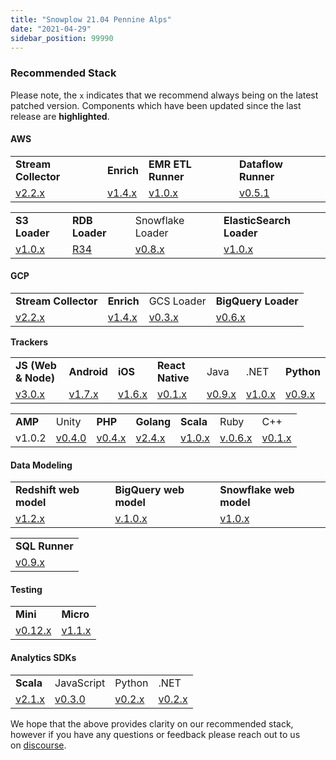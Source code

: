 ```yaml
---
title: "Snowplow 21.04 Pennine Alps"
date: "2021-04-29"
sidebar_position: 99990
---
```


### Recommended Stack

Please note, the `x` indicates that we recommend always being on the latest patched version. Components which have been updated since the last release are **highlighted**.

#### **AWS**

<table class="has-fixed-layout"><tbody><tr><td><strong><span class="has-inline-color">Stream Collector</span></strong></td><td><strong><span  class="has-inline-color">Enrich</span></strong></td><td><span  class="has-inline-color"><strong>EMR ETL Runner</strong></span></td><td><strong><span  class="has-inline-color">Dataflow Runner</span></strong></td></tr><tr><td><a href="http://github.com/snowplow/stream-collector/releases">v2.2.x</a></td><td><a href="https://github.com/snowplow/stream-enrich/releases">v1.4.x</a></td><td><a href="https://github.com/snowplow/emr-etl-runner/releases">v1.0.x</a></td><td><a href="https://github.com/snowplow/dataflow-runner/releases">v0.5.1</a></td></tr></tbody></table>

<table class="has-fixed-layout"><tbody><tr><td><strong><span class="has-inline-color">S3 Loader</span></strong></td><td><strong><span  class="has-inline-color">RDB Loader</span></strong></td><td>Snowflake Loader</td><td><strong><span class="has-inline-color">ElasticSearch Loader</span></strong></td></tr><tr><td><a href="https://github.com/snowplow/snowplow-s3-loader/releases">v1.0.x</a></td><td><a href="https://github.com/snowplow/snowplow-rdb-loader/releases">R34</a></td><td><a href="https://github.com/snowplow-incubator/snowplow-snowflake-loader/releases">v0.8.x</a></td><td><a href="https://github.com/snowplow/dataflow-runner/releases"></a><a href="https://github.com/snowplow/snowplow-elasticsearch-loader/releases">v1.0.x</a></td></tr></tbody></table>

#### **GCP**

<table class="has-fixed-layout"><tbody><tr><td><strong><span class="has-inline-color">Stream Collector</span></strong></td><td><strong><span  class="has-inline-color">Enrich</span></strong></td><td>GCS Loader</td><td><strong><span  class="has-inline-color">BigQuery Loader</span></strong></td></tr><tr><td><a href="https://github.com/snowplow/stream-collector/releases">v2.2.x</a></td><td><a href="https://github.com/snowplow/enrich/releases">v1.4.x</a></td><td><a href="https://github.com/snowplow-incubator/snowplow-google-cloud-storage-loader/releases">v0.3.x</a></td><td><a href="https://github.com/snowplow-incubator/snowplow-bigquery-loader/releases">v0.6.x</a></td></tr></tbody></table>

**Trackers**

<table class="has-fixed-layout"><tbody><tr><td><strong><span class="has-inline-color">JS (Web &amp; Node)</span></strong></td><td><strong><span  class="has-inline-color">Android</span></strong></td><td><strong><span class="has-inline-color">iOS</span></strong></td><td><strong><span  class="has-inline-color">React Native</span></strong></td><td>Java</td><td>.NET</td><td><strong><span class="has-inline-color">Python</span></strong></td></tr><tr><td><a href="https://github.com/snowplow/snowplow-javascript-tracker/releases">v3.0.x</a></td><td><a href="https://github.com/snowplow/snowplow-android-tracker/releases">v1.7.x</a></td><td><a href="https://github.com/snowplow/snowplow-objc-tracker/releases">v1.6.x</a></td><td><a href="https://github.com/snowplow-incubator/snowplow-react-native-tracker/releases">v0.1.x</a></td><td><a href="https://github.com/snowplow/snowplow-java-tracker/releases">v0.9.x</a></td><td><a href="https://github.com/snowplow/snowplow-dotnet-tracker/releases">v1.0.x</a></td><td><a href="https://github.com/snowplow/snowplow-python-tracker/releases">v0.9.x</a></td></tr></tbody></table>

<table class="has-fixed-layout"><tbody><tr><td><strong><span class="has-inline-color">AMP</span></strong></td><td>Unity</td><td><strong><span  class="has-inline-color">PHP</span></strong></td><td><strong><span  class="has-inline-color">Golang</span></strong></td><td><strong><span  class="has-inline-color">Scala</span></strong></td><td>Ruby</td><td>C++</td></tr><tr><td>v1.0.2</td><td><a href="https://github.com/snowplow/snowplow-unity-tracker/releases">v0.4.0</a></td><td><a href="https://github.com/snowplow/snowplow-php-tracker/releases">v0.4.x</a></td><td><a href="https://github.com/snowplow/snowplow-golang-tracker/releases">v2.4.x</a></td><td><a href="https://github.com/snowplow/snowplow-scala-tracker/releases">v1.0.x</a></td><td><a href="https://github.com/snowplow/snowplow-ruby-tracker/releases">v.0.6.x</a></td><td><a href="https://github.com/snowplow/snowplow-cpp-tracker/releases">v0.1.x</a></td></tr></tbody></table>

#### **Data Model**ing

<table class="has-fixed-layout"><tbody><tr><td><strong><span class="has-inline-color">Redshift web model</span></strong></td><td><strong><span  class="has-inline-color">BigQuery web model</span></strong></td><td><strong><span  class="has-inline-color">Snowflake web model</span></strong></td></tr><tr><td><a href="https://github.com/snowplow/data-models/releases">v1.2.x</a></td><td><a href="https://github.com/snowplow/data-models/releases">v.1.0.x</a></td><td><a href="https://github.com/snowplow/data-models/releases">v1.0.x</a></td></tr></tbody></table>

<table class="has-fixed-layout"><tbody><tr><td><span  class="has-inline-color"><strong>SQL Runner</strong></span></td></tr><tr><td><a href="https://github.com/snowplow/sql-runner/releases">v0.9.x</a></td></tr></tbody></table>

#### **Testing**

<table class="has-fixed-layout"><tbody><tr><td><strong><span class="has-inline-color">Mini</span></strong></td><td><strong><span  class="has-inline-color">Micro</span></strong></td></tr><tr><td><a href="https://github.com/snowplow/snowplow-mini/releases">v0.12.x</a></td><td><a href="https://github.com/snowplow-incubator/snowplow-micro/releases">v1.1.x</a></td></tr></tbody></table>

#### **Analytics SDKs**

<table class="has-fixed-layout"><tbody><tr><td><strong><span class="has-inline-color">Scala</span></strong></td><td>JavaScript</td><td>Python</td><td>.NET</td></tr><tr><td><a href="https://github.com/snowplow/snowplow-python-analytics-sdk/releases">v2.1.x</a></td><td><a href="https://github.com/snowplow-incubator/snowplow-js-analytics-sdk/releases">v0.3.0</a></td><td><a href="https://github.com/snowplow/snowplow-python-analytics-sdk/releases">v0.2.x</a></td><td><a href="https://github.com/snowplow/snowplow-dotnet-analytics-sdk/releases">v0.2.x</a></td></tr></tbody></table>

We hope that the above provides clarity on our recommended stack, however if you have any questions or feedback please reach out to us on [discourse](https://discourse.snowplow.io/).
